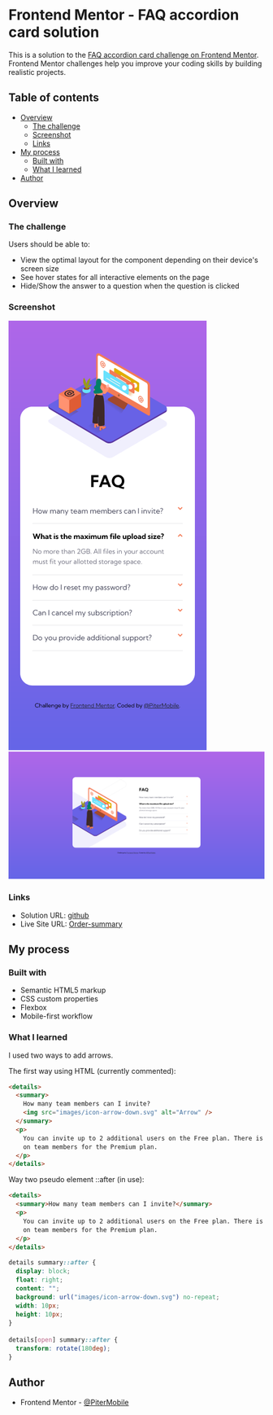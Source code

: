 # Frontend Mentor - FAQ accordion card solution

This is a solution to the [FAQ accordion card challenge on Frontend Mentor](https://www.frontendmentor.io/challenges/faq-accordion-card-XlyjD0Oam). Frontend Mentor challenges help you improve your coding skills by building realistic projects.

## Table of contents

- [Overview](#overview)
  - [The challenge](#the-challenge)
  - [Screenshot](#screenshot)
  - [Links](#links)
- [My process](#my-process)
  - [Built with](#built-with)
  - [What I learned](#what-i-learned)
- [Author](#author)

## Overview

### The challenge

Users should be able to:

- View the optimal layout for the component depending on their device's screen size
- See hover states for all interactive elements on the page
- Hide/Show the answer to a question when the question is clicked

### Screenshot

![Mobile](screenshot/Screenshot_mobile.png)
![Desktop](screenshot/Screenshot_desktop.png)

### Links

- Solution URL: [github](https://github.com/PiterMobile/Challenge/tree/master/Faq-accordion-card)
- Live Site URL: [Order-summary](https://pitermobile.github.io/Challenge/Faq-accordion-card/)

## My process

### Built with

- Semantic HTML5 markup
- CSS custom properties
- Flexbox
- Mobile-first workflow

### What I learned

I used two ways to add arrows.

The first way using HTML (currently commented):

```html
<details>
  <summary>
    How many team members can I invite?
    <img src="images/icon-arrow-down.svg" alt="Arrow" />
  </summary>
  <p>
    You can invite up to 2 additional users on the Free plan. There is no limit
    on team members for the Premium plan.
  </p>
</details>
```

Way two pseudo element ::after (in use):

```html
<details>
  <summary>How many team members can I invite?</summary>
  <p>
    You can invite up to 2 additional users on the Free plan. There is no limit
    on team members for the Premium plan.
  </p>
</details>
```

```css
details summary::after {
  display: block;
  float: right;
  content: "";
  background: url("images/icon-arrow-down.svg") no-repeat;
  width: 10px;
  height: 10px;
}

details[open] summary::after {
  transform: rotate(180deg);
}
```

## Author

- Frontend Mentor - [@PiterMobile](https://www.frontendmentor.io/profile/PiterMobile)
